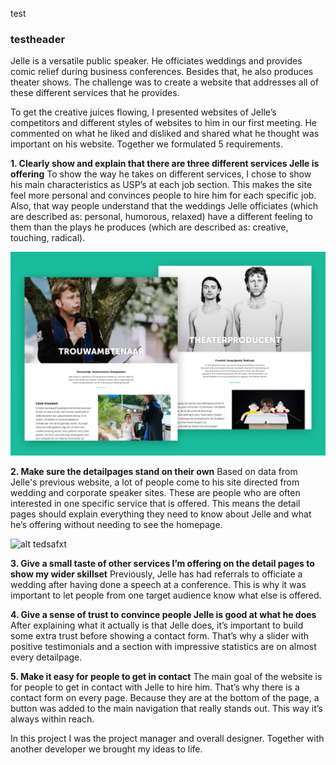 test

### testheader

Jelle is a versatile public speaker. He officiates weddings and provides comic relief during business conferences. Besides that, he also produces theater shows. The challenge was to create a website that addresses all of these different services that he provides.

To get the creative juices flowing, I presented websites of Jelle’s competitors and different styles of websites to him in our first meeting. He commented on what he liked and disliked and shared what he thought was important on his website. Together we formulated 5 requirements.

**1. Clearly show and explain that there are three different services Jelle is offering**
To show the way he takes on different services, I chose to show his main characteristics as USP’s at each job section. This makes the site feel more personal and convinces people to hire him for each specific job. Also, that way people understand that the weddings Jelle officiates (which are described as: personal, humorous, relaxed) have a different feeling to them than the plays he produces (which are described as: creative, touching, radical).

![alt txt](src\assets\JelleKuiper\JelleKuiper-site-mockup.png)

<!-- ![alt text](http://localhost:3000/static/media/JelleKuiper-site-mockup.34d34dd4.png) -->

**2. Make sure the detailpages stand on their own**
Based on data from Jelle's previous website, a lot of people come to his site directed from wedding and corporate speaker sites. These are people who are often interested in one specific service that is offered. This means the detail pages should explain everything they need to know about Jelle and what he’s offering without needing to see the homepage.

![alt tedsafxt](../src/assets/JelleKuiper/JelleKuiper-site-mockup.png)

**3. Give a small taste of other services I’m offering on the detail pages to show my wider skillset**
Previously, Jelle has had referrals to officiate a wedding after having done a speech at a conference. This is why it was important to let people from one target audience know what else is offered.

**4. Give a sense of trust to convince people Jelle is good at what he does**
After explaining what it actually is that Jelle does, it’s important to build some extra trust before showing a contact form. That’s why a slider with positive testimonials and a section with impressive statistics are on almost every detailpage.

**5. Make it easy for people to get in contact**
The main goal of the website is for people to get in contact with Jelle to hire him. That’s why there is a contact form on every page. Because they are at the bottom of the page, a button was added to the main navigation that really stands out. This way it’s always within reach.

In this project I was the project manager and overall designer. Together with another developer we brought my ideas to life.
